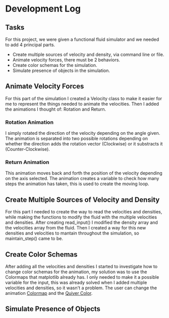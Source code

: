 # Development Log
## Tasks
For this project, we were given a functional fluid simulator and we needed to add 4 principal parts.
* Create multiple sources of velocity and density, via command line or file.
* Animate velocity forces, there must be 2 behaviors.
* Create color schemas for the simulation.
* Simulate presence of objects in the simulation.

## Animate Velocity Forces
For this part of the simulation I created a Velocity class to make it easier for me to represent the things needed to animate the velocities. Then I added the animations I thought of: Rotation and Return.
### Rotation Animation
I simply rotated the direction of the velocity depending on the angle given.
The animation is separated into two possible rotations depending on whether the direction adds the rotation vector (Clockwise) or it
substracts it (Counter-Clockwise).
### Return Animation
This animation moves back and forth the position of the velocity depending on the axis selected.
The animation creates a variable to check how many steps the animation has taken, this is used to create the moving loop.

## Create Multiple Sources of Velocity and Density
For this part I needed to create the way to read the velocities and densities, while making the functions to modify the fluid with the multiple velocities and densities.
After creating read_input() I modified the density array and the velocities array from the fluid.
Then I created a way for this new densities and velocities to mantain throughout the simulation, so maintain_step() came to be.

## Create Color Schemas
After adding all the velocities and densities I started to investigate how to change color schemas for the animation, my solution was to use the Colormaps that matplotlib already has.
I only needed to make it a possible variable for the input, this was already solved when I added multiple velocities and densities, so it wasn't a problem.
The user can change the animation [Colormap](https://matplotlib.org/3.5.1/tutorials/colors/colormaps.html) and the [Quiver Color](https://matplotlib.org/stable/tutorials/colors/colors.html).


## Simulate Presence of Objects